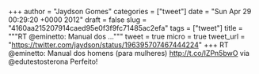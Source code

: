
+++
author = "Jaydson Gomes"
categories = ["tweet"]
date = "Sun Apr 29 00:29:20 +0000 2012"
draft = false
slug = "4160aa215207914caed95e0f3f9fc71485ac2efa"
tags = ["tweet"]
title = """RT @eminetto: Manual dos ..."""
tweet = true
micro = true
tweet_url = "https://twitter.com/jaydson/status/196395707467444224"
+++
RT @eminetto: Manual dos homens (para mulheres) http://t.co/IZPn5bwO via @edutestosterona Perfeito!
